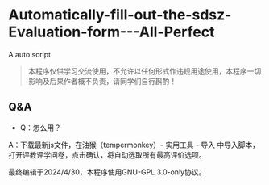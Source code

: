 # Automatically-fill-out-the-sdsz-Evaluation-form---All-Perfect
A auto script
> 本程序仅供学习交流使用，不允许以任何形式作违规用途使用，本程序一切影响及后果作者概不负责，请同学们自行斟酌！
## Q&A
* Q：怎么用？

A：下载最新js文件，在油猴（tempermonkey）- 实用工具 - 导入 中导入脚本，打开评教评学问卷，点击确认，将自动选取所有最高评价选项。

最终编辑于2024/4/30，本程序使用GNU-GPL 3.0-only协议。
